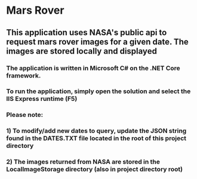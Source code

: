 # **Mars Rover**

## This application uses NASA's public api to request mars rover images for a given date. The images are stored locally and displayed 

### The application is written in Microsoft C# on the .NET Core framework.

### To run the application, simply open the solution and select the IIS Express runtime (F5)

### **Please note:**
### 1) To modify/add new dates to query, update the JSON string found in the DATES.TXT file located in the root of this project directory
### 2) The images returned from NASA are stored in the LocalImageStorage directory (also in project directory root)

